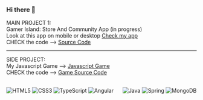 ### Hi there 👋
MAIN PROJECT 1:<br/> 
Gamer Island: Store And Community App (in progress)
<br/> 
Look at this app on mobile or desktop  [Check my app](https://gamer-island.gombisoft.hu/) 
<br/>
CHECK the code --> [Source Code](https://github.com/Gombi007/My-Notes)

------------------

SIDE PROJECT:<br/> 
My Javascript Game --> [Javascript Game](https://gombi007.github.io/) 
<br/> 
CHECK the code --> [Game Source Code](https://github.com/Gombi007/gombi007.github.io)
<br/><br/> 

![HTML5](https://img.shields.io/badge/html5-%23E34F26.svg?style=for-the-badge&logo=html5&logoColor=white)
![CSS3](https://img.shields.io/badge/css3-%231572B6.svg?style=for-the-badge&logo=css3&logoColor=white)
![TypeScript](https://img.shields.io/badge/typescript-%23007ACC.svg?style=for-the-badge&logo=typescript&logoColor=white)
![Angular](https://img.shields.io/badge/angular-%23DD0031.svg?style=for-the-badge&logo=angular&logoColor=white)
 &nbsp;&nbsp;&nbsp;&nbsp;
![Java](https://img.shields.io/badge/java-%23ED8B00.svg?style=for-the-badge&logo=java&logoColor=white)
![Spring](https://img.shields.io/badge/spring-%236DB33F.svg?style=for-the-badge&logo=spring&logoColor=white)
![MongoDB](https://img.shields.io/badge/MongoDB-4EA94B?style=for-the-badge&logo=mongodb&logoColor=white)
<!--
**Gombi007/Gombi007** is a ✨ _special_ ✨ repository because its `README.md` (this file) appears on your GitHub profile.

Here are some ideas to get you started:

- 🔭 I’m currently working on ...
- 🌱 I’m currently learning ...
- 👯 I’m looking to collaborate on ...
- 🤔 I’m looking for help with ...
- 💬 Ask me about ...
- 📫 How to reach me: ...
- 😄 Pronouns: ...
- ⚡ Fun fact: ...
-->

